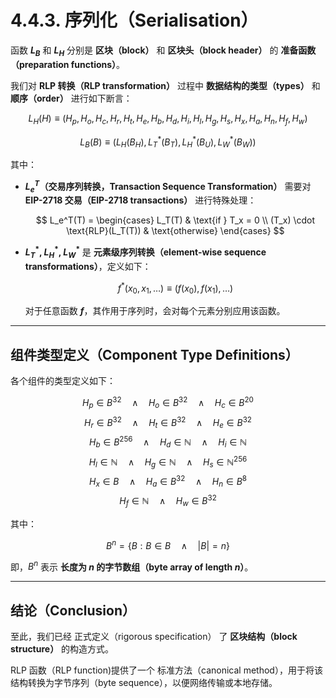 # 4.4.3. 序列化（Serialisation）

函数 **$L_B$** 和 **$L_H$** 分别是 **区块（block）** 和 **区块头（block header）** 的 **准备函数（preparation functions）**。  

我们对 **RLP 转换（RLP transformation）** 过程中 **数据结构的类型（types）** 和 **顺序（order）** 进行如下断言：  

$$
L_H(H) ≡ ( H_p, H_o, H_c, H_r, H_t, H_e, H_b, H_d,
H_i, H_l, H_g, H_s, H_x, H_a, H_n, H_f, H_w )
$$
  
$$
L_B(B) ≡ \left( L_H(B_H), L_T^*(B_T), L_H^*(B_U), L_W^*(B_W) \right)
$$

其中：  

- **$L_e^T$（交易序列转换，Transaction Sequence Transformation）** 需要对 **EIP-2718 交易（EIP-2718 transactions）** 进行特殊处理：
  
  $$
  L_e^T(T) =
  \begin{cases}
  L_T(T) & \text{if } T_x = 0 \\
  (T_x) \cdot \text{RLP}(L_T(T)) & \text{otherwise}
  \end{cases}
  $$

- **$L_T^*$, $L_H^*$, $L_W^*$** 是 **元素级序列转换（element-wise sequence transformations）**，定义如下：
  
  $$
  f^*(x_0, x_1, \dots) ≡ ( f(x_0), f(x_1), \dots )
  $$

  对于任意函数 **$f$**，其作用于序列时，会对每个元素分别应用该函数。

---

## 组件类型定义（Component Type Definitions）

各个组件的类型定义如下：

$$
H_p ∈ B^{32} \quad \wedge \quad H_o ∈ B^{32} \quad \wedge \quad H_c ∈ B^{20} 
$$
$$
H_r ∈ B^{32} \quad \wedge \quad H_t ∈ B^{32} \quad \wedge \quad H_e ∈ B^{32}
$$
$$
H_b ∈ B^{256} \quad \wedge \quad H_d ∈ \mathbb{N} \quad \wedge \quad H_i ∈ \mathbb{N}
$$
$$
H_l ∈ \mathbb{N} \quad \wedge \quad H_g ∈ \mathbb{N} \quad \wedge \quad H_s ∈ \mathbb{N}^{256}
$$
$$
H_x ∈ B \quad \wedge \quad H_a ∈ B^{32} \quad \wedge \quad H_n ∈ B^{8} 
$$
$$
H_f ∈ \mathbb{N} \quad \wedge \quad H_w ∈ B^{32}
$$

其中：  

$$
B^n = \{ B : B ∈ B \quad \wedge \quad |B| = n \}
$$

即，$B^n$ 表示 **长度为 $n$ 的字节数组（byte array of length $n$）**。

---

## 结论（Conclusion）

至此，我们已经 正式定义（rigorous specification） 了 **区块结构（block structure）** 的构造方式。  

RLP 函数（RLP function)提供了一个 标准方法（canonical method），用于将该结构转换为字节序列（byte sequence），以便网络传输或本地存储。